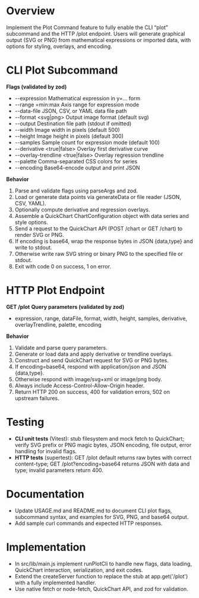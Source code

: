 # Overview
Implement the Plot Command feature to fully enable the CLI “plot” subcommand and the HTTP /plot endpoint. Users will generate graphical output (SVG or PNG) from mathematical expressions or imported data, with options for styling, overlays, and encoding.

# CLI Plot Subcommand
**Flags (validated by zod)**
- --expression <function>    Mathematical expression in y=… form
- --range <axis>=min:max     Axis range for expression mode
- --data-file <path>         JSON, CSV, or YAML data file path
- --format <svg|png>         Output image format (default svg)
- --output <path>            Destination file path (stdout if omitted)
- --width <number>           Image width in pixels (default 500)
- --height <number>          Image height in pixels (default 300)
- --samples <number>         Sample count for expression mode (default 100)
- --derivative <true|false>  Overlay first derivative curve
- --overlay-trendline <true|false>  Overlay regression trendline
- --palette <colors>         Comma-separated CSS colors for series
- --encoding <base64>        Base64-encode output and print JSON

**Behavior**
1. Parse and validate flags using parseArgs and zod.
2. Load or generate data points via generateData or file reader (JSON, CSV, YAML).
3. Optionally compute derivative and regression overlays.
4. Assemble a QuickChart ChartConfiguration object with data series and style options.
5. Send a request to the QuickChart API (POST /chart or GET /chart) to render SVG or PNG.
6. If encoding is base64, wrap the response bytes in JSON {data,type} and write to stdout.
7. Otherwise write raw SVG string or binary PNG to the specified file or stdout.
8. Exit with code 0 on success, 1 on error.

# HTTP Plot Endpoint
**GET /plot**
**Query parameters (validated by zod)**
- expression, range, dataFile, format, width, height, samples, derivative, overlayTrendline, palette, encoding

**Behavior**
1. Validate and parse query parameters.
2. Generate or load data and apply derivative or trendline overlays.
3. Construct and send QuickChart request for SVG or PNG bytes.
4. If encoding=base64, respond with application/json and JSON {data,type}.
5. Otherwise respond with image/svg+xml or image/png body.
6. Always include Access-Control-Allow-Origin header.
7. Return HTTP 200 on success, 400 for validation errors, 502 on upstream failures.

# Testing
- **CLI unit tests** (Vitest): stub filesystem and mock fetch to QuickChart; verify SVG prefix or PNG magic bytes, JSON encoding, file output, error handling for invalid flags.
- **HTTP tests** (supertest): GET /plot default returns raw bytes with correct content-type; GET /plot?encoding=base64 returns JSON with data and type; invalid parameters return 400.

# Documentation
- Update USAGE.md and README.md to document CLI plot flags, subcommand syntax, and examples for SVG, PNG, and base64 output.
- Add sample curl commands and expected HTTP responses.

# Implementation
- In src/lib/main.js implement runPlotCli to handle new flags, data loading, QuickChart interaction, serialization, and exit codes.
- Extend the createServer function to replace the stub at app.get('/plot') with a fully implemented handler.
- Use native fetch or node-fetch, QuickChart API, and zod for validation.
